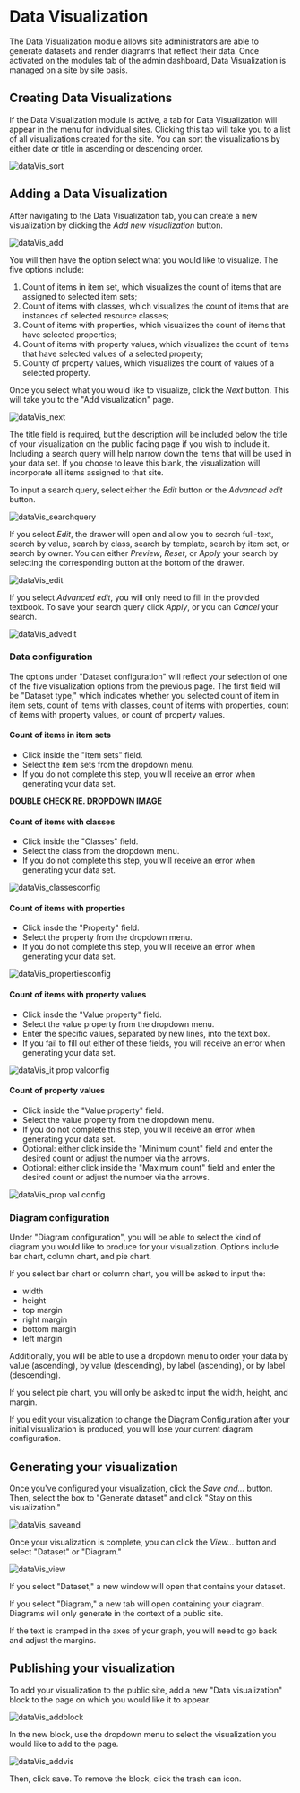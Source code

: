 # Data Visualization
The Data Visualization module allows site administrators are able to generate datasets and render diagrams that reflect their data. Once activated on the modules tab of the admin dashboard, Data Visualization is managed on a site by site basis. 

## Creating Data Visualizations
If the Data Visualization module is active, a tab for Data Visualization will appear in the menu for individual sites. Clicking this tab will take you to a list of all visualizations created for the site. You can sort the visualizations by either date or title in ascending or descending order.

![dataVis_sort](https://user-images.githubusercontent.com/84726696/131051672-0cc212d5-3020-4c0b-ada2-4674cde88f58.png)

## Adding a Data Visualization
After navigating to the Data Visualization tab, you can create a new visualization by clicking the *Add new visualization* button.

![dataVis_add](https://user-images.githubusercontent.com/84726696/131051829-a3e631ab-a6e0-4698-8295-cad73aaea921.png)

You will then have the option select what you would like to visualize. The five options include:
1. Count of items in item set, which visualizes the count of items that are assigned to selected item sets;
2. Count of items with classes, which visualizes the count of items that are instances of selected resource classes;
3. Count of items with properties, which visualizes the count of items that have selected properties;
4. Count of items with property values, which visualizes the count of items that have selected values of a selected property; 
5. County of property values, which visualizes the count of values of a selected property.

Once you select what you would like to visualize, click the *Next* button. This will take you to the "Add visualization" page. 

![dataVis_next](https://user-images.githubusercontent.com/84726696/131052131-57d44997-10ef-42e1-a9f8-f5742735e6c0.png)

The title field is required, but the description will be included below the title of your visualization on the public facing page if you wish to include it. Including a search query will help narrow down the items that will be used in your data set. If you choose to leave this blank, the visualization will incorporate all items assigned to that site.

To input a search query, select either the *Edit* button or the *Advanced edit* button. 

![dataVis_searchquery](https://user-images.githubusercontent.com/84726696/131052416-983ad158-ca29-484a-a8f8-9894471a3474.png)

If you select *Edit*, the drawer will open and allow you to search full-text, search by value, search by class, search by template, search by item set, or search by owner. You can either *Preview*, *Reset*, or *Apply* your search by selecting the corresponding button at the bottom of the drawer. 

![dataVis_edit](https://user-images.githubusercontent.com/84726696/131052323-b067f4b5-4fc7-41da-bd41-cd1bbe4846e8.png)

If you select *Advanced edit*, you will only need to fill in the provided textbook. To save your search query click *Apply*, or you can *Cancel* your search.

![dataVis_advedit](https://user-images.githubusercontent.com/84726696/131052357-7be0ae20-b594-4605-9a0e-149da737dae1.png)

### Data configuration
The options under "Dataset configuration" will reflect your selection of one of the five visualization options from the previous page. The first field will be "Dataset type," which indicates whether you selected count of item in item sets, count of items with classes, count of items with properties, count of items with property values, or count of property values.

#### Count of items in item sets
+ Click inside the "Item sets" field.
+ Select the item sets from the dropdown menu.
+ If you do not complete this step, you will receive an error when generating your data set.

**DOUBLE CHECK RE. DROPDOWN IMAGE**

#### Count of items with classes
+ Click inside the "Classes" field.
+ Select the class from the dropdown menu.
+ If you do not complete this step, you will receive an error when generating your data set.

![dataVis_classesconfig](https://user-images.githubusercontent.com/84726696/131052578-41fd5082-ec8f-4e1e-9fd2-71b8509a7cc0.png)

#### Count of items with properties
+ Click insde the "Property" field.
+ Select the property from the dropdown menu.
+ If you do not complete this step, you will receive an error when generating your data set.

![dataVis_propertiesconfig](https://user-images.githubusercontent.com/84726696/131052664-ef7de140-d0b5-4bb2-ba12-bc619383b8a3.png)

#### Count of items with property values
+ Click insde the "Value property" field.
+ Select the value property from the dropdown menu.
+ Enter the specific values, separated by new lines, into the text box.
+ If you fail to fill out either of these fields, you will receive an error when generating your data set.

![dataVis_it prop valconfig](https://user-images.githubusercontent.com/84726696/131052839-f734ef05-cf1b-4a73-8133-b5be463f0796.png)

#### Count of property values
+ Click inside the "Value property" field.
+ Select the value property from the dropdown menu.
+ If you do not complete this step, you will receive an error when generating your data set.
+ Optional: either click inside the "Minimum count" field and enter the desired count or adjust the number via the arrows.
+ Optional: either click inside the "Maximum count" field and enter the desired count or adjust the number via the arrows.

![dataVis_prop val config](https://user-images.githubusercontent.com/84726696/131052950-0aced7dd-5889-4569-99db-663c9b5d8ddb.png)

### Diagram configuration
Under "Diagram configuration", you will be able to select the kind of diagram you would like to produce for your visualization. Options include bar chart, column chart, and pie chart. 

If you select bar chart or column chart, you will be asked to input the:
+ width
+ height
+ top margin
+ right margin
+ bottom margin
+ left margin

Additionally, you will be able to use a dropdown menu to order your data by value (ascending), by value (descending), by label (ascending), or by label (descending).

If you select pie chart, you will only be asked to input the width, height, and margin.

If you edit your visualization to change the Diagram Configuration after your initial visualization is produced, you will lose your current diagram configuration.

## Generating your visualization
Once you've configured your visualization, click the *Save and...* button. Then, select the box to "Generate dataset" and click "Stay on this visualization." 

![dataVis_saveand](https://user-images.githubusercontent.com/84726696/131053762-56ac93cf-b95c-43ab-8048-9d2fd35cd140.png)

Once your visualization is complete, you can click the *View...* button and select "Dataset" or "Diagram."

![dataVis_view](https://user-images.githubusercontent.com/84726696/131053960-06e2efbd-d5a8-4cb0-929a-9bbc9c003cd7.png)

If you select "Dataset," a new window will open that contains your dataset.

If you select "Diagram," a new tab will open containing your diagram. Diagrams will only generate in the context of a public site.

If the text is cramped in the axes of your graph, you will need to go back and adjust the margins.

## Publishing your visualization
To add your visualization to the public site, add a new "Data visualization" block to the page on which you would like it to appear. 

![dataVis_addblock](https://user-images.githubusercontent.com/84726696/131054312-eb985bda-0f5b-43c7-842b-60a7e4b4a0be.png)

In the new block, use the dropdown menu to select the visualization you would like to add to the page. 

![dataVis_addvis](https://user-images.githubusercontent.com/84726696/131054630-c3531350-c452-43ef-a3dd-47ee56d9b16b.png)

Then, click save. To remove the block, click the trash can icon.
